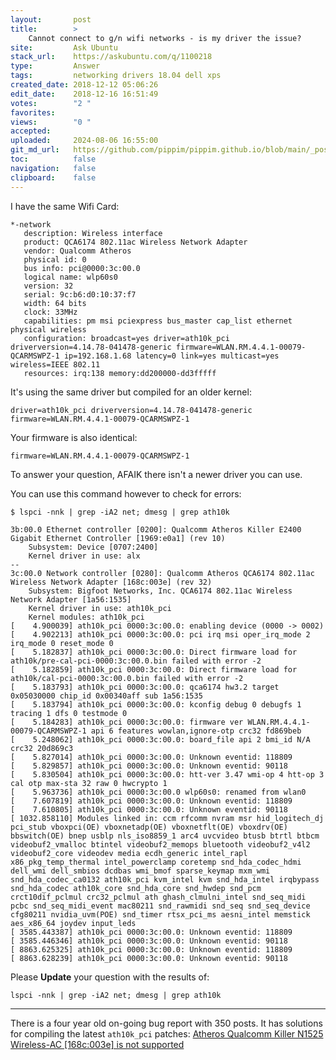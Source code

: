 ```yaml
---
layout:       post
title:        >
    Cannot connect to g/n wifi networks - is my driver the issue?
site:         Ask Ubuntu
stack_url:    https://askubuntu.com/q/1100218
type:         Answer
tags:         networking drivers 18.04 dell xps
created_date: 2018-12-12 05:06:26
edit_date:    2018-12-16 16:51:49
votes:        "2 "
favorites:    
views:        "0 "
accepted:     
uploaded:     2024-08-06 16:55:00
git_md_url:   https://github.com/pippim/pippim.github.io/blob/main/_posts/2018/2018-12-12-Cannot-connect-to-g_n-wifi-networks-is-my-driver-the-issue_.md
toc:          false
navigation:   false
clipboard:    false
---
```


I have the same Wifi Card:

``` 
*-network
   description: Wireless interface
   product: QCA6174 802.11ac Wireless Network Adapter
   vendor: Qualcomm Atheros
   physical id: 0
   bus info: pci@0000:3c:00.0
   logical name: wlp60s0
   version: 32
   serial: 9c:b6:d0:10:37:f7
   width: 64 bits
   clock: 33MHz
   capabilities: pm msi pciexpress bus_master cap_list ethernet physical wireless
   configuration: broadcast=yes driver=ath10k_pci driverversion=4.14.78-041478-generic firmware=WLAN.RM.4.4.1-00079-QCARMSWPZ-1 ip=192.168.1.68 latency=0 link=yes multicast=yes wireless=IEEE 802.11
   resources: irq:138 memory:dd200000-dd3fffff
```

It's using the same driver but compiled for an older kernel:

``` 
driver=ath10k_pci driverversion=4.14.78-041478-generic firmware=WLAN.RM.4.4.1-00079-QCARMSWPZ-1
```

Your firmware is also identical:

``` 
firmware=WLAN.RM.4.4.1-00079-QCARMSWPZ-1
```

To answer your question, AFAIK there isn't a newer driver you can use.

You can use this command however to check for errors:

``` 
$ lspci -nnk | grep -iA2 net; dmesg | grep ath10k

3b:00.0 Ethernet controller [0200]: Qualcomm Atheros Killer E2400 Gigabit Ethernet Controller [1969:e0a1] (rev 10)
	Subsystem: Device [0707:2400]
	Kernel driver in use: alx
--
3c:00.0 Network controller [0280]: Qualcomm Atheros QCA6174 802.11ac Wireless Network Adapter [168c:003e] (rev 32)
	Subsystem: Bigfoot Networks, Inc. QCA6174 802.11ac Wireless Network Adapter [1a56:1535]
	Kernel driver in use: ath10k_pci
	Kernel modules: ath10k_pci
[    4.900039] ath10k_pci 0000:3c:00.0: enabling device (0000 -> 0002)
[    4.902213] ath10k_pci 0000:3c:00.0: pci irq msi oper_irq_mode 2 irq_mode 0 reset_mode 0
[    5.182837] ath10k_pci 0000:3c:00.0: Direct firmware load for ath10k/pre-cal-pci-0000:3c:00.0.bin failed with error -2
[    5.182859] ath10k_pci 0000:3c:00.0: Direct firmware load for ath10k/cal-pci-0000:3c:00.0.bin failed with error -2
[    5.183793] ath10k_pci 0000:3c:00.0: qca6174 hw3.2 target 0x05030000 chip_id 0x00340aff sub 1a56:1535
[    5.183794] ath10k_pci 0000:3c:00.0: kconfig debug 0 debugfs 1 tracing 1 dfs 0 testmode 0
[    5.184283] ath10k_pci 0000:3c:00.0: firmware ver WLAN.RM.4.4.1-00079-QCARMSWPZ-1 api 6 features wowlan,ignore-otp crc32 fd869beb
[    5.248062] ath10k_pci 0000:3c:00.0: board_file api 2 bmi_id N/A crc32 20d869c3
[    5.827014] ath10k_pci 0000:3c:00.0: Unknown eventid: 118809
[    5.829857] ath10k_pci 0000:3c:00.0: Unknown eventid: 90118
[    5.830504] ath10k_pci 0000:3c:00.0: htt-ver 3.47 wmi-op 4 htt-op 3 cal otp max-sta 32 raw 0 hwcrypto 1
[    5.963736] ath10k_pci 0000:3c:00.0 wlp60s0: renamed from wlan0
[    7.607819] ath10k_pci 0000:3c:00.0: Unknown eventid: 118809
[    7.610805] ath10k_pci 0000:3c:00.0: Unknown eventid: 90118
[ 1032.858110] Modules linked in: ccm rfcomm nvram msr hid_logitech_dj pci_stub vboxpci(OE) vboxnetadp(OE) vboxnetflt(OE) vboxdrv(OE) bbswitch(OE) bnep usblp nls_iso8859_1 arc4 uvcvideo btusb btrtl btbcm videobuf2_vmalloc btintel videobuf2_memops bluetooth videobuf2_v4l2 videobuf2_core videodev media ecdh_generic intel_rapl x86_pkg_temp_thermal intel_powerclamp coretemp snd_hda_codec_hdmi dell_wmi dell_smbios dcdbas wmi_bmof sparse_keymap mxm_wmi snd_hda_codec_ca0132 ath10k_pci kvm_intel kvm snd_hda_intel irqbypass snd_hda_codec ath10k_core snd_hda_core snd_hwdep snd_pcm crct10dif_pclmul crc32_pclmul ath ghash_clmulni_intel snd_seq_midi pcbc snd_seq_midi_event mac80211 snd_rawmidi snd_seq snd_seq_device cfg80211 nvidia_uvm(POE) snd_timer rtsx_pci_ms aesni_intel memstick aes_x86_64 joydev input_leds
[ 3585.443387] ath10k_pci 0000:3c:00.0: Unknown eventid: 118809
[ 3585.446346] ath10k_pci 0000:3c:00.0: Unknown eventid: 90118
[ 8863.625325] ath10k_pci 0000:3c:00.0: Unknown eventid: 118809
[ 8863.628239] ath10k_pci 0000:3c:00.0: Unknown eventid: 90118
```

Please **Update** your question with the results of:

``` 
lspci -nnk | grep -iA2 net; dmesg | grep ath10k
```


----------

There is a four year old on-going bug report with 350 posts. It has solutions for compiling the latest `ath10k_pci` patches: [Atheros Qualcomm Killer N1525 Wireless-AC \[168c:003e\] is not supported][1]


  [1]: https://bugs.launchpad.net/ubuntu/+source/linux/+bug/1383184
